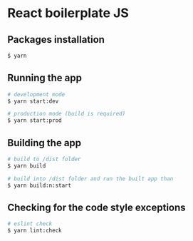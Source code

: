 # React boilerplate JS

## Packages installation

```bash
$ yarn
```

## Running the app

```bash
# development mode
$ yarn start:dev

# production mode (build is required)
$ yarn start:prod
```

## Building the app

```bash
# build to /dist folder
$ yarn build

# build into /dist folder and run the built app than
$ yarn build:n:start
```

## Checking for the code style exceptions

```bash
# eslint check
$ yarn lint:check
```
